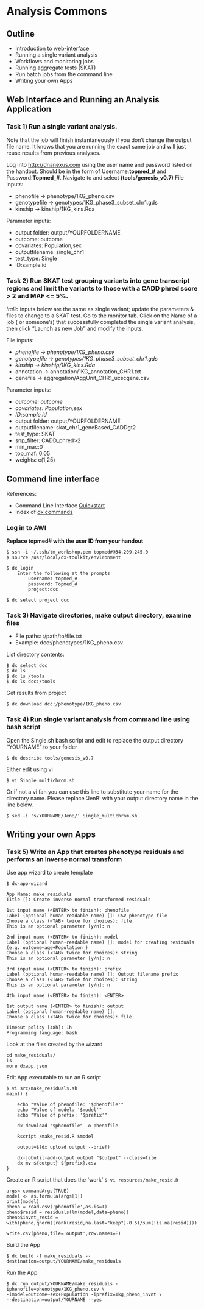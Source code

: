 # Analysis Commons

## Outline
* Introduction to web-interface
* Running a single variant analysis
* Workflows and monitoring jobs
* Running aggregate tests (SKAT)
* Run batch jobs from the command line
* Writing your own Apps
	
## Web Interface and Running an Analysis Application 

### Task 1) Run a single variant analysis.  
Note that the job will finish instantaneously if you don’t change the output file name.  It knows that you are running the exact same job and will just reuse results from previous analyses. 


Log into http://dnanexus.com using the user name and password listed on the handout.  Should be in the form of Username:**topmed_#** and Password:**Topmed_#**.
Navigate to and select **(tools/genesis_v0.7)**
File inputs:
- phenofile -> phenotype/1KG_pheno.csv
- genotypefile -> genotypes/1KG_phase3_subset_chr1.gds
- kinship -> kinship/1KG_kins.Rda 

Parameter inputs:
- output folder: output/YOURFOLDERNAME
- outcome: outcome 
- covariates: Population,sex 
- outputfilename: single_chr1
- test_type: Single 
- ID:sample.id



### Task 2) Run SKAT test grouping variants into gene transcript regions and limit the variants to those with a CADD phred score > 2 and MAF <= 5%.
_Italic_ inputs below are the same as single variant; update the parameters & files to change to a SKAT test.  Go to the monitor tab.  Click on the Name of a job ( or someone’s) that successfully completed the single variant analysis, then click “Launch as new Job” and modify the inputs.   

File inputs:
- _phenofile -> phenotype/1KG_pheno.csv_
- _genotypefile -> genotypes/1KG_phase3_subset_chr1.gds_
- _kinship -> kinship/1KG_kins.Rda_
- annotation -> annotation/1KG_annotation_CHR1.txt 
- genefile -> aggregation/AggUnit_CHR1_ucscgene.csv 

Parameter inputs:	
- _outcome: outcome_
- _covariates: Population,sex_
- _ID:sample.id_
- output folder: output/YOURFOLDERNAME
- outputfilename: skat_chr1_geneBased_CADDgt2
- test_type: SKAT
- snp_filter: CADD_phred>2
- min_mac:0
- top_maf: 0.05
- weights: c(1,25)

## Command line interface

References:
- Command Line Interface [Quickstart](https://wiki.dnanexus.com/Command-Line-Client/Quickstart)
- Index of [dx commands](https://wiki.dnanexus.com/Command-Line-Client/Index%20of%20dx%20Commands)

### Log in to AWI
**Replace topmed# with the user ID from your handout**
```
$ ssh -i ~/.ssh/tm_workshop.pem topmed#@34.209.245.0
$ source /usr/local/dx-toolkit/environment
```


```
$ dx login 
	Enter the following at the prompts
		username: topmed_#
		password: Topmed_#
		project:dcc

$ dx select project dcc
```



### Task 3) Navigate directories, make output directory, examine files

- File paths:  <project>:/path/to/file.txt
- Example: dcc:/phenotypes/1KG_pheno.csv


List directory contents:
```
$ dx select dcc
$ dx ls
$ dx ls /tools
$ dx ls dcc:/tools
```
Get results from project
```
$ dx download dcc:/phenotype/1KG_pheno.csv
```
### Task 4) Run single variant analysis from command line using bash script

Open the Single.sh bash script and edit to replace the output directory “YOURNAME” to your folder
```
$ dx describe tools/genesis_v0.7
```
Either edit using vi
```
$ vi Single_multichrom.sh 
```
Or if not a vi fan you can use this line to substitute your name for the directory name.  Please replace ‘JenB’ with your output directory name in the line below. 
```
$ sed -i 's/YOURNAME/JenB/' Single_multichrom.sh
```

## Writing your own Apps 
### Task 5) Write an App that creates phenotype residuals and performs an inverse normal transform


Use app wizard to create template
```
$ dx-app-wizard

App Name: make_residuals
Title []: Create inverse normal transformed residuals

1st input name (<ENTER> to finish): phenofile
Label (optional human-readable name) []: CSV phenotype file
Choose a class (<TAB> twice for choices): file
This is an optional parameter [y/n]: n

2nd input name (<ENTER> to finish): model
Label (optional human-readable name) []: model for creating residuals (e.g. outcome~age+Population )
Choose a class (<TAB> twice for choices): string
This is an optional parameter [y/n]: n

3rd input name (<ENTER> to finish): prefix
Label (optional human-readable name) []: Output filename prefix
Choose a class (<TAB> twice for choices): string
This is an optional parameter [y/n]: n

4th input name (<ENTER> to finish): <ENTER>

1st output name (<ENTER> to finish): output
Label (optional human-readable name) []: 
Choose a class (<TAB> twice for choices): file

Timeout policy [48h]: 1h
Programming language: bash
```

Look at the files created by the wizard
```
cd make_residuals/
ls
more dxapp.json 
```

Edit App executable to run an R script
```
$ vi src/make_residuals.sh
main() {

    echo "Value of phenofile: '$phenofile'"
    echo "Value of model: '$model'"
    echo "Value of prefix: '$prefix'"

    dx download "$phenofile" -o phenofile

    Rscript /make_resid.R $model

    output=$(dx upload output --brief)

    dx-jobutil-add-output output "$output" --class=file
    dx mv ${output} ${prefix}.csv
}

```

Create an R script that does the 'work'
`
$ vi resources/make_resid.R
`
```
args<-commandArgs(TRUE)
model <- as.formula(args[1])
print(model)
pheno = read.csv('phenofile',as.is=T)
pheno$resid = residuals(lm(model,data=pheno))
pheno$invnt_resid =  with(pheno,qnorm((rank(resid,na.last="keep")-0.5)/sum(!is.na(resid))))

write.csv(pheno,file='output',row.names=F)
```  
Build the App
```
$ dx build -f make_residuals --destination=output/YOURNAME/make_residuals
```

Run the App
```
$ dx run output/YOURNAME/make_residuals -iphenofile=phenotype/1KG_pheno.csv \
-imodel=outcome~sex+Population -iprefix=1kg_pheno_invnt \
--destination=output/YOURNAME --yes
```




